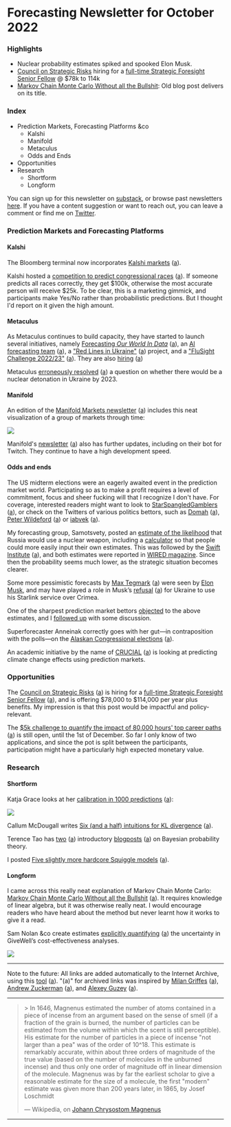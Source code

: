 Forecasting Newsletter for October 2022
==============

### Highlights

*   Nuclear probability estimates spiked and spooked Elon Musk.
*   [Council on Strategic Risks](https://councilonstrategicrisks.org/) hiring for a [full-time Strategic Foresight Senior Fellow](https://councilonstrategicrisks.org/2022/10/11/were-hiring-strategic-foresight-fellow/) @ $78k to 114k
*   [Markov Chain Monte Carlo Without all the Bullshit](https://jeremykun.com/2015/04/06/markov-chain-monte-carlo-without-all-the-bullshit/): Old blog post delivers on its title.

### Index

*   Prediction Markets, Forecasting Platforms &co
    *   Kalshi
    *   Manifold
    *   Metaculus
    *   Odds and Ends
*   Opportunities
*   Research
    *   Shortform
    *   Longform

You can sign up for this newsletter on [substack](https://forecasting.substack.com), or browse past newsletters [here](https://forecasting.substack.com/). If you have a content suggestion or want to reach out, you can leave a comment or find me on [Twitter](https://twitter.com/NunoSempere).

### Prediction Markets and Forecasting Platforms

#### Kalshi

The Bloomberg terminal now incorporates [Kalshi markets](https://nitter.it/mansourtarek_/status/1577323820607758337) ([a](https://web.archive.org/web/20221115163815/https://nitter.it/mansourtarek_/status/1577323820607758337)).

Kalshi hosted a [competition to predict congressional races](https://kalshi.com/efc) ([a](https://web.archive.org/web/20221115163857/https://kalshi.com/efc)). If someone predicts all races correctly, they get $100k, otherwise the most accurate person will receive $25k. To be clear, this is a marketing gimmick, and participants make Yes/No rather than probabilistic predictions. But I thought I'd report on it given the high amount.

#### Metaculus

As Metaculus continues to build capacity, they have started to launch several initiatives, namely [Forecasting _Our World In Data_](https://www.metaculus.com/tournament/forecasting-Our-World-in-Data/) ([a](http://web.archive.org/web/20221113203511/https://www.metaculus.com/tournament/forecasting-Our-World-in-Data/)), an [AI forecasting team](https://ea.greaterwrong.com/posts/9dqyakpjfhuo2bmjn/metaculus-is-building-a-team-dedicated-to-ai-forecasting) ([a](http://web.archive.org/web/20221018164037/https://ea.greaterwrong.com/posts/9dqyakpjfhuo2bmjn/metaculus-is-building-a-team-dedicated-to-ai-forecasting)), a ["Red Lines in Ukraine"](https://www.metaculus.com/project/red-lines/) ([a](http://web.archive.org/web/20221022082724/https://www.metaculus.com/project/red-lines/)) project, and a ["FluSight Challenge 2022/23"](https://www.metaculus.com/tournament/flusight-challenge22-23/) ([a](http://web.archive.org/web/20221114021149/https://www.metaculus.com/tournament/flusight-challenge22-23/)). They are also [hiring](https://www.metaculus.com/tournament/flusight-challenge22-23/) ([a](http://web.archive.org/web/20221114021149/https://www.metaculus.com/tournament/flusight-challenge22-23/))

Metaculus [erroneously resolved](https://nitter.it/daniel_eth/status/1576842503210221568) ([a](https://web.archive.org/web/20221115163921/https://nitter.it/daniel_eth/status/1576842503210221568)) a question on whether there would be a nuclear detonation in Ukraine by 2023.

#### Manifold

An edition of the [Manifold Markets newsletter](https://news.manifold.markets/p/above-the-fold-visualising-market) ([a](https://web.archive.org/web/20221115163946/https://news.manifold.markets/p/above-the-fold-visualising-market)) includes this neat visualization of a group of markets through time:

[<img src="https://i.imgur.com/36ev880.gif" class='.img-medium-center'>](https://substackcdn.com/image/fetch/f_auto,q_auto:good,fl_progressive:steep/https%3A%2F%2Fbucketeer-e05bbc84-baa3-437e-9518-adb32be77984.s3.amazonaws.com%2Fpublic%2Fimages%2Fb6a94b58-5e91-4645-ac9d-51465d75cd84_1440x450.gif)

Manifold's [newsletter](https://news.manifold.markets/p/above-the-fold-visualising-market) ([a](https://web.archive.org/web/20221115163946/https://news.manifold.markets/p/above-the-fold-visualising-market)) also has further updates, including on their bot for Twitch. They continue to have a high development speed.

#### Odds and ends

The US midterm elections were an eagerly awaited event in the prediction market world. Participating so as to make a profit requires a level of commitment, focus and sheer fucking will that I recognize I don't have. For coverage, interested readers might want to look to [StarSpangledGamblers](https://starspangledgamblers.com/) ([a](http://web.archive.org/web/20221109002400/https://starspangledgamblers.com/)), or check on the Twitters of various politics bettors, such as [Domah](https://twitter.com/Domahhhh) ([a](http://web.archive.org/web/20220816131937/https://twitter.com/Domahhhh)), [Peter Wildeford](https://twitter.com/peterwildeford) ([a](http://web.archive.org/web/20221109171713/https://twitter.com/peterwildeford)) or [iabvek](https://twitter.com/iabvek) ([a](http://web.archive.org/web/20210629221133/https://twitter.com/iabvek)).

My forecasting group, Samotsvety, posted an [estimate of the likelihood](https://samotsvety.org/blog/2022/10/03/samotsvety-nuclear-risk-update-october-2022/) that Russia would use a nuclear weapon, including a [calculator](https://squiggle-tweaker.vercel.app/?code=eNqVU21P20AM%2FitWPzVVaVOgvEl82AYa1SpAKh2aliGZxElPXO6yuwsQAf99zqWl0A4QXy53ju3n8WP7oWVn%2Bm5S5jmaqnXgTEldbzpOhNNmYRFKOIFy8rcUWSZp4oxQWeug1e%2FDCcmCjI0UZpmhDB210ZgADqE9Ftb1DCVl7G1dGHTh4RHjuAu3KB%2BBbx2%2BPAXQh3aO901gB3Kh%2FDUIrtqD%2FjCIVKQY6bSMJaGB8sagUBQpU1qBU0t2%2FueSsNDKjtS08WAOS1K%2Fw97mbhfCXrjtz01%2FhgP%2F2ffnnj93%2FwQMFs9QZQQ5NdDaEbgZOj4IuF6hE9ApOJETCAuSUgelsgXFIhWUrDA%2B%2FXJxFimyMUp0Qquz0lmR0Jzmd3FLC8qXyMXcULJKfTB8wTMcbLGW4VV7Yxh4gy9iy1%2BHq%2ByXqBe65jFVsVbcXDagZJgPRexECuAz3P9TPDgNav4eM7xWffae8RA5zd7XIpv%2BmE6%2BCVf5DD7r8RuQq9L4djb67O%2FvNToNX7bYf9Z0eYG5Ksn7knWgFuRTlOeKjPICYwdCgdTWwUyX9d4YytmHpRiLlI7veYQcqrgaqV%2BslmU622Et304IrwtIsLKN0yFs7QwjVRjNq%2BaYyEmdeaSOsOLwnTp6sLcSjdeSLnRNuKCvlGpT68oyvfbilIU2vqD0nHQhaaSa%2Fl3O9JFoYnZ5yDxtSsZclwfnH28K7AeqPYANWCcRzOX9ELhx%2B0A7j7TUaZl7Tafa7nt0bvQ106og07zirBxKq3kieNN53kAkQttKxYa7HEPK7dSMY8t4BmibDBsw4v%2BElrdYG0ho8XjGZUXqIUCI%2BfZ%2BjHgemVfeP1GWBPi8ByJT5Nna0twygMqakDttZAKYOjL8WmzgnVBsmKfq9Xr1ePrXkbCFrMV4qPXgrV9t68G6qfGM1FPr6R87mSmY) so that people could more easily input their own estimates. This was followed by the [Swift Institute](https://www.swiftcentre.org/will-russia-use-a-nuclear-weapon/) ([a](https://web.archive.org/web/20221115164115/https://www.swiftcentre.org/will-russia-use-a-nuclear-weapon/)), and both estimates were reported in [WIRED magazine](https://www.wired.co.uk/article/micromorts-nuclear-war). Since then the probability seems much lower, as the strategic situation becomes clearer.

Some more pessimistic forecasts by [Max Tegmark](https://t.co/HTKLphcOxG) ([a](https://web.archive.org/web/20221008130254/https://www.lesswrong.com/posts/Dod9AWz8Rp4Svdpof/why-i-think-there-s-a-one-in-six-chance-of-an-imminent)) were seen by [Elon Musk](https://twitter.com/elonmusk/status/1579099787864903680?lang=en), and may have played a role in Musk’s [refusal](https://www.businessinsider.com/elon-musk-blocks-starlink-in-crimea-amid-nuclear-fears-report-2022-10?r=US&IR=T) ([a](https://web.archive.org/web/20221011175640/https://www.businessinsider.com/elon-musk-blocks-starlink-in-crimea-amid-nuclear-fears-report-2022-10?r=US&IR=T)) for Ukraine to use his Starlink service over Crimea.

One of the sharpest prediction market bettors [objected](https://twitter.com/Domahhhh/status/1582128628472872960) to the above estimates, and I [followed up](https://twitter.com/NunoSempere/status/1582160854434209792) with some discussion.

Superforecaster Anneinak correctly goes with her gut—in contraposition with the polls—on the [Alaskan Congressional elections](https://www.gjopen.com/comments/1514904) ([a](https://web.archive.org/web/20221115164038/https://www.gjopen.com/comments/1514904)).

An academic initiative by the name of [CRUCIAL](https://www.crucialab.net) ([a](https://web.archive.org/web/20221115164150/https://www.crucialab.net/)) is looking at predicting climate change effects using prediction markets.

### Opportunities

The [Council on Strategic Risks](https://councilonstrategicrisks.org/) ([a](http://web.archive.org/web/20221102172141/https://councilonstrategicrisks.org/)) is hiring for a [full-time Strategic Foresight Senior Fellow](https://councilonstrategicrisks.org/2022/10/11/were-hiring-strategic-foresight-fellow/) ([a](http://web.archive.org/web/20221020014121/https://councilonstrategicrisks.org/2022/10/11/were-hiring-strategic-foresight-fellow/)), and is offering $78,000 to $114,000 per year plus benefits. My impression is that this post would be impactful and policy-relevant.

The [$5k challenge to quantify the impact of 80,000 hours' top career paths](https://forum.effectivealtruism.org/posts/noDYmqoDxYk5TXoNm/usd5k-challenge-to-quantify-the-impact-of-80-000-hours-top) ([a](http://web.archive.org/web/20221030044825/https://forum.effectivealtruism.org/posts/noDYmqoDxYk5TXoNm/usd5k-challenge-to-quantify-the-impact-of-80-000-hours-top)) is still open, until the 1st of December. So far I only know of two applications, and since the pot is split between the participants, participation might have a particularly high expected monetary value.

### Research

#### Shortform

Katja Grace looks at her [calibration in 1000 predictions](https://worldspiritsockpuppet.substack.com/p/calibration-of-a-thousand-predictions) ([a](https://web.archive.org/web/20221115164233/https://worldspiritsockpuppet.substack.com/p/calibration-of-a-thousand-predictions)):

[<img src="https://i.imgur.com/FHAGMbl.png" class='.img-medium-center'>](https://substackcdn.com/image/fetch/f_auto,q_auto:good,fl_progressive:steep/https%3A%2F%2Fbucketeer-e05bbc84-baa3-437e-9518-adb32be77984.s3.amazonaws.com%2Fpublic%2Fimages%2F65bf5450-edef-4e2d-bd1e-c8ee9fbca01a_648x630.png)

Callum McDougall writes [Six (and a half) intuitions for KL divergence](https://www.perfectlynormal.co.uk/blog-kl-divergence) ([a](https://web.archive.org/web/20221112073956/https://www.perfectlynormal.co.uk/blog-kl-divergence)).

Terence Tao has [two](https://nitter.it/daniel_eth/status/1576842503210221568) ([a](https://web.archive.org/web/20221115163921/https://nitter.it/daniel_eth/status/1576842503210221568)) introductory [blogposts](https://terrytao.wordpress.com/2022/10/07/a-bayesian-probability-worksheet/) ([a](http://web.archive.org/web/20221112164011/https://terrytao.wordpress.com/2022/10/07/a-bayesian-probability-worksheet/)) on Bayesian probability theory.

I posted [Five slightly more hardcore Squiggle models](https://forum.effectivealtruism.org/posts/BDXnNdBm6jwj6o5nc/five-slightly-more-hardcore-squiggle-models) ([a](https://nunosempere.com/blog/2022/10/10/five-slightly-more-hardcore-squiggle-models/)).

#### Longform

I came across this really neat explanation of Markov Chain Monte Carlo: [Markov Chain Monte Carlo Without all the Bullshit](https://jeremykun.com/2015/04/06/markov-chain-monte-carlo-without-all-the-bullshit/) ([a](http://web.archive.org/web/20221101105429/https://jeremykun.com/2015/04/06/markov-chain-monte-carlo-without-all-the-bullshit/)). It requires knowledge of linear algebra, but it was otherwise really neat. I would encourage readers who have heard about the method but never learnt how it works to give it a read.

Sam Nolan &co create estimates [explicitly quantifying](https://forum.effectivealtruism.org/posts/Nb2HnrqG4nkjCqmRg/quantifying-uncertainty-in-givewell-ceas) ([a](https://archive.ph/0kY8q)) the uncertainty in GiveWell’s cost-effectiveness analyses.

[<img src="https://i.imgur.com/1VifplX.png" class='.img-medium-center'>](https://substackcdn.com/image/fetch/f_auto,q_auto:good,fl_progressive:steep/https%3A%2F%2Fbucketeer-e05bbc84-baa3-437e-9518-adb32be77984.s3.amazonaws.com%2Fpublic%2Fimages%2F93e54c3d-f5df-495a-90e8-d3dc3482e2ef_1462x567.png)

---

Note to the future: All links are added automatically to the Internet Archive, using this [tool](https://github.com/NunoSempere/longNowForMd) ([a](http://web.archive.org/web/20220711161908/https://github.com/NunoSempere/longNowForMd)). "(a)" for archived links was inspired by [Milan Griffes](https://www.flightfromperfection.com/) ([a](http://web.archive.org/web/20221109123552/https://www.flightfromperfection.com/)), [Andrew Zuckerman](https://www.andzuck.com/) ([a](http://web.archive.org/web/20220316214638/https://www.andzuck.com/)), and [Alexey Guzey](https://guzey.com/) ([a](http://web.archive.org/web/20221111053555/https://guzey.com/)).

---

> \> In 1646, Magnenus estimated the number of atoms contained in a piece of incense from an argument based on the sense of smell (if a fraction of the grain is burned, the number of particles can be estimated from the volume within which the scent is still perceptible). His estimate for the number of particles in a piece of incense "not larger than a pea" was of the order of 10^18. This estimate is remarkably accurate, within about three orders of magnitude of the true value (based on the number of molecules in the unburned incense) and thus only one order of magnitude off in linear dimension of the molecule. Magnenus was by far the earliest scholar to give a reasonable estimate for the size of a molecule, the first "modern" estimate was given more than 200 years later, in 1865, by Josef Loschmidt
> 
> — Wikipedia, on [Johann Chrysostom Magnenus](https://en.wikipedia.org/wiki/Johann_Chrysostom_Magnenus)

---
